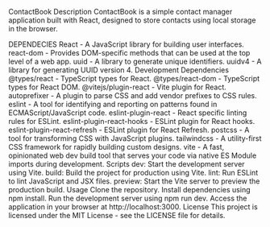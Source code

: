 ContactBook
Description
ContactBook is a simple contact manager application built with React, designed to store contacts using local storage in the browser.

DEPENDECIES
React - A JavaScript library for building user interfaces.
react-dom - Provides DOM-specific methods that can be used at the top level of a web app.
uuid - A library to generate unique identifiers.
uuidv4 - A library for generating UUID version 4.
Development Dependencies
@types/react - TypeScript types for React.
@types/react-dom - TypeScript types for React DOM.
@vitejs/plugin-react - Vite plugin for React.
autoprefixer - A plugin to parse CSS and add vendor prefixes to CSS rules.
eslint - A tool for identifying and reporting on patterns found in ECMAScript/JavaScript code.
eslint-plugin-react - React specific linting rules for ESLint.
eslint-plugin-react-hooks - ESLint plugin for React hooks.
eslint-plugin-react-refresh - ESLint plugin for React Refresh.
postcss - A tool for transforming CSS with JavaScript plugins.
tailwindcss - A utility-first CSS framework for rapidly building custom designs.
vite - A fast, opinionated web dev build tool that serves your code via native ES Module imports during development.
Scripts
dev: Start the development server using Vite.
build: Build the project for production using Vite.
lint: Run ESLint to lint JavaScript and JSX files.
preview: Start the Vite server to preview the production build.
Usage
Clone the repository.
Install dependencies using npm install.
Run the development server using npm run dev.
Access the application in your browser at http://localhost:3000.
License
This project is licensed under the MIT License - see the LICENSE file for details.
